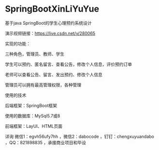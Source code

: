 # SpringBootXinLiYuYue
基于java SpringBoot的学生心理预约系统设计

演示视频链接：https://live.csdn.net/v/280065

实现的功能：

三种角色，管理员、教师、学生

学生可以预约、匿名留言、查看公告，修改个人信息，评价预约订单

老师可以查看公告、留言、发出预约、修改个人信息

管理员可以拥有最高管理权限，各种管理

使用的技术

后端框架：SpringBoot框架

使用的数据库：MySql5.7或8

前端框架：LayUI、HTML页面

详询 微信1：egvh56ufy7hh ，微信2：dabocode ，钉钉：chengxuyuandabo ，QQ：821898835 ，承接商业项目和毕设
